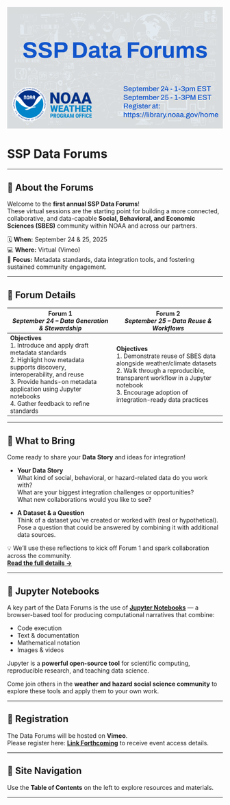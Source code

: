 ![SSP Data Forums](images/background.png)

# SSP Data Forums

---

## 📢 About the Forums

Welcome to the **first annual SSP Data Forums**!  
These virtual sessions are the starting point for building a more connected, collaborative, and data-capable **Social, Behavioral, and Economic Sciences (SBES)** community within NOAA and across our partners.  

🗓 **When:** September 24 & 25, 2025  
💻 **Where:** Virtual (Vimeo)  
🎯 **Focus:** Metadata standards, data integration tools, and fostering sustained community engagement.

---

## 📅 Forum Details

| **Forum 1** <br> *September 24 – Data Generation & Stewardship* | **Forum 2** <br> *September 25 – Data Reuse & Workflows* |
| --- | --- |
| **Objectives** <br> 1. Introduce and apply draft metadata standards  <br> 2. Highlight how metadata supports discovery, interoperability, and reuse  <br> 3. Provide hands-on metadata application using Jupyter notebooks  <br> 4. Gather feedback to refine standards | **Objectives** <br> 1. Demonstrate reuse of SBES data alongside weather/climate datasets  <br> 2. Walk through a reproducible, transparent workflow in a Jupyter notebook  <br> 3. Encourage adoption of integration-ready data practices |

---

## 🧩 What to Bring

Come ready to share your **Data Story** and ideas for integration!

- **Your Data Story**  
  What kind of social, behavioral, or hazard-related data do you work with?  
  What are your biggest integration challenges or opportunities?  
  What new collaborations would you like to see?  

- **A Dataset & a Question**  
  Think of a dataset you’ve created or worked with (real or hypothetical).  
  Pose a question that could be answered by combining it with additional data sources.

💡 We’ll use these reflections to kick off Forum 1 and spark collaboration across the community.  
[**Read the full details →**](what-to-expect.md)

---

## 📓 Jupyter Notebooks

A key part of the Data Forums is the use of **[Jupyter Notebooks](https://jupyter.org)** — a browser-based tool for producing computational narratives that combine:

- Code execution  
- Text & documentation  
- Mathematical notation  
- Images & videos  

Jupyter is a **powerful open-source tool** for scientific computing, reproducible research, and teaching data science.

Come join others in the **weather and hazard social science community** to explore these tools and apply them to your own work.

---

## 📝 Registration

The Data Forums will be hosted on **Vimeo**.  
Please register here: [**Link Forthcoming**](https://library.noaa.gov/seminars) to receive event access details.

---

## 📂 Site Navigation

Use the **Table of Contents** on the left to explore resources and materials.

---
